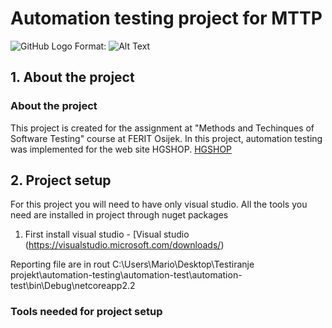 # Automation testing project for MTTP
![GitHub Logo](/images/logo.png)
Format: ![Alt Text](https://www.google.com/search?q=Ferit+logo&sxsrf=ACYBGNQGfmX0Z1RlepcpekbGKHcRCa78ZQ:1581095586201&tbm=isch&source=iu&ictx=1&fir=fgLboOGDILxlnM%253A%252CWQSulygVTryQOM%252C_&vet=1&usg=AI4_-kRl2wS1SK0xtnuCPdCO1R5-vlXZsg&sa=X&ved=2ahUKEwiT1JWG-L_nAhUBYsAKHXM9BxcQ9QEwAHoECAoQBA#imgrc=fgLboOGDILxlnM)

## 1. About the project

### About the project


This project is created for the assignment at "Methods and Techinques of Software Testing" course at FERIT Osijek. 
In this project, automation testing was implemented for the web site HGSHOP. [HGSHOP](https://www.hgshop.hr/)


## 2. Project setup
For this project you will need to have only visual studio.
All the tools you need are installed in project through nuget packages

1) First install visual studio - [Visual studio (https://visualstudio.microsoft.com/downloads/)

Reporting file are in rout C:\Users\Mario\Desktop\Testiranje projekt\automation-testing\automation-test\automation-test\bin\Debug\netcoreapp2.2


### Tools needed for project setup
